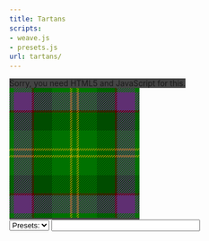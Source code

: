 ```yaml
---
title: Tartans
scripts:
- weave.js
- presets.js
url: tartans/
---
```


<canvas id="loom" width="800" height="800" style="width: 100%; background: #444;">
	Sorry, you need HTML5 and JavaScript for this.
	<img src="nmloe.png">
</canvas>

<div>
<select id="preset"><option>Presets:</option></select>
<input id="sett" size="30">
<span style="white-space: nowrap;">
</span>
</div>

<p id="desc"></p>
